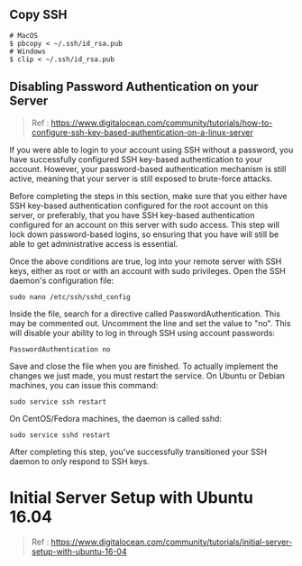 ## Copy SSH
```shell
# MacOS
$ pbcopy < ~/.ssh/id_rsa.pub
# Windows
$ clip < ~/.ssh/id_rsa.pub
```

## Disabling Password Authentication on your Server
> Ref : https://www.digitalocean.com/community/tutorials/how-to-configure-ssh-key-based-authentication-on-a-linux-server

If you were able to login to your account using SSH without a password, you have successfully configured SSH key-based authentication to your account. However, your password-based authentication mechanism is still active, meaning that your server is still exposed to brute-force attacks.

Before completing the steps in this section, make sure that you either have SSH key-based authentication configured for the root account on this server, or preferably, that you have SSH key-based authentication configured for an account on this server with sudo access. This step will lock down password-based logins, so ensuring that you have will still be able to get administrative access is essential.

Once the above conditions are true, log into your remote server with SSH keys, either as root or with an account with sudo privileges. Open the SSH daemon's configuration file:
```shell
sudo nano /etc/ssh/sshd_config
```
Inside the file, search for a directive called PasswordAuthentication. This may be commented out. Uncomment the line and set the value to "no". This will disable your ability to log in through SSH using account passwords:
```
PasswordAuthentication no
```
Save and close the file when you are finished. To actually implement the changes we just made, you must restart the service.
On Ubuntu or Debian machines, you can issue this command:
```shell
sudo service ssh restart
```
On CentOS/Fedora machines, the daemon is called sshd:
```shell
sudo service sshd restart
```
After completing this step, you've successfully transitioned your SSH daemon to only respond to SSH keys.

# Initial Server Setup with Ubuntu 16.04
> Ref : https://www.digitalocean.com/community/tutorials/initial-server-setup-with-ubuntu-16-04

